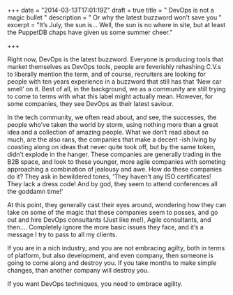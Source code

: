 
+++
date = "2014-03-13T17:01:19Z"
draft = true
title = " DevOps is not a magic bullet "
description = " Or why the latest buzzword won’t save you "
excerpt = "It’s July, the sun is… Well, the sun is no where in site, but at least the PuppetDB chaps have given us some
summer cheer."

+++

Right now, DevOps is the latest buzzword. Everyone is producing tools that market themselves as DevOps tools, people
are feverishly rehashing C.V.s to liberally mention the term, and of course, recruiters are looking for people with ten
years experience in a buzzword that still has that ‘New car smell’ on it.  Best of all, in the background, we as a
community are still trying to come to terms with what this label might actually mean. However, for some companies,
they see DevOps as their latest saviour.

In the tech community, we often read about, and see, the successes, the people who’ve taken the world by storm, using
nothing more than a great idea and a collection of amazing people. What we don’t read about so much, are the also rans,
the companies that make a decent -ish living by coasting along on ideas that never quite took off, but by the same
token, didn’t explode in the hanger.  These companies are generally trading in the B2B space, and look to these
younger, more agile companies with someting approaching a combination of jealousy and awe. How do these companies do
it? They ask in  bewildered tones, ‘They haven’t any ISO certificates! They lack  a dress code! And by god, they seem
to attend conferences all the goddamn time!’

At this point, they generally cast their eyes around, wondering how they can take on some of the magic that these
companies seem to posses, and go out and hire DevOps consultants (Just like me!), Agile consultants, and then….
Completely ignore the more basic issues they face, and it’s a message I try to pass to all my clients.

If you are in a nich industry, and you are not embracing agilty, both in terms of platform, but also development, and
even company, then someone is going to come along and destroy you. If you take months to make simple changes, than
another company will destroy you.

If you want DevOps techniques, you need to embrace agility.